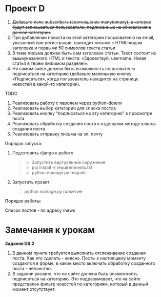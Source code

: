 # Проект D

1. ~~Добавьте поле subscribers (соотношение manytomany), в которое будут записываться пользователи, подписанные на обновления в данной категории.~~
2. При добавлении новости из этой категории пользователю на email, указанный при регистрации, приходит письмо с HTML-кодом заголовка и первыми 50 символов текста статьи.
3. В теме письма должен быть сам заголовок статьи. Текст состоит из вышеуказанного HTML и текста: «Здравствуй, username. Новая статья в твоём любимом разделе!».
4. На самом сайте должна быть возможность пользователю подписаться на категорию (добавьте маленькую кнопку «Подписаться», когда пользователь находится на странице новостей в какой-то категории).

TODO
1. Реализовать работу с паролем через python-dotenv
2. Реализовать выбор категории для списка постов
3. Реализовать кнопку "подписаться на эту категорию" в просмотре поста
4. Реализовать обработку создания поста в отдельном методе класса создания поста
5. Реализовать отправку письма на эл. почту

Порядок запуска:
1. Подготовить django к работе
   > - Запустить виртуальное окружение <br>
   > - pip install -r requirenments.txt <br>
   > - python manage.py migrate
2. Запустить проект
    > python manage.py runserver

                  
Порядок работы:

Список постов - по адресу /news





# Замечания к урокам

**Задания D6.2**

1. В данном пункте требуется выполнить отслеживание создания поста.  Как это сделать - неясно. Посты к настоящему моменту создаются в форме, в какое место включать обработку созданного поста - непонятно. 
2. В задании указано, что на сайте должна быть возможность подписаться на категорию. Это подразумевает, что на сайте представлен фильтр новостей по категориям, который в данный момент отсутствует. 
